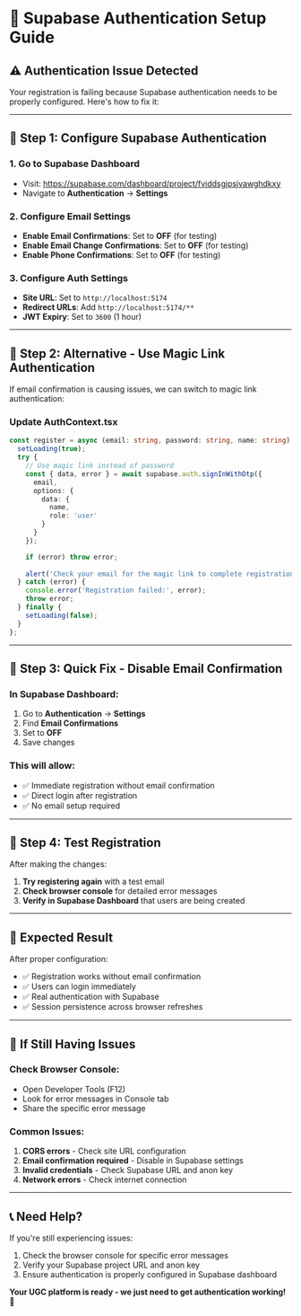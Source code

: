 # 🔐 Supabase Authentication Setup Guide

## ⚠️ **Authentication Issue Detected**

Your registration is failing because Supabase authentication needs to be properly configured. Here's how to fix it:

---

## 🔧 **Step 1: Configure Supabase Authentication**

### **1. Go to Supabase Dashboard**
- Visit: https://supabase.com/dashboard/project/fviddsgjpsjvawghdkxy
- Navigate to **Authentication** → **Settings**

### **2. Configure Email Settings**
- **Enable Email Confirmations**: Set to **OFF** (for testing)
- **Enable Email Change Confirmations**: Set to **OFF** (for testing)
- **Enable Phone Confirmations**: Set to **OFF** (for testing)

### **3. Configure Auth Settings**
- **Site URL**: Set to `http://localhost:5174`
- **Redirect URLs**: Add `http://localhost:5174/**`
- **JWT Expiry**: Set to `3600` (1 hour)

---

## 🔧 **Step 2: Alternative - Use Magic Link Authentication**

If email confirmation is causing issues, we can switch to magic link authentication:

### **Update AuthContext.tsx**
```typescript
const register = async (email: string, password: string, name: string) => {
  setLoading(true);
  try {
    // Use magic link instead of password
    const { data, error } = await supabase.auth.signInWithOtp({
      email,
      options: {
        data: {
          name,
          role: 'user'
        }
      }
    });

    if (error) throw error;
    
    alert('Check your email for the magic link to complete registration!');
  } catch (error) {
    console.error('Registration failed:', error);
    throw error;
  } finally {
    setLoading(false);
  }
};
```

---

## 🔧 **Step 3: Quick Fix - Disable Email Confirmation**

### **In Supabase Dashboard:**
1. Go to **Authentication** → **Settings**
2. Find **Email Confirmations**
3. Set to **OFF**
4. Save changes

### **This will allow:**
- ✅ Immediate registration without email confirmation
- ✅ Direct login after registration
- ✅ No email setup required

---

## 🔧 **Step 4: Test Registration**

After making the changes:

1. **Try registering again** with a test email
2. **Check browser console** for detailed error messages
3. **Verify in Supabase Dashboard** that users are being created

---

## 🎯 **Expected Result**

After proper configuration:
- ✅ Registration works without email confirmation
- ✅ Users can login immediately
- ✅ Real authentication with Supabase
- ✅ Session persistence across browser refreshes

---

## 🚨 **If Still Having Issues**

### **Check Browser Console:**
- Open Developer Tools (F12)
- Look for error messages in Console tab
- Share the specific error message

### **Common Issues:**
1. **CORS errors** - Check site URL configuration
2. **Email confirmation required** - Disable in Supabase settings
3. **Invalid credentials** - Check Supabase URL and anon key
4. **Network errors** - Check internet connection

---

## 📞 **Need Help?**

If you're still experiencing issues:
1. Check the browser console for specific error messages
2. Verify your Supabase project URL and anon key
3. Ensure authentication is properly configured in Supabase dashboard

**Your UGC platform is ready - we just need to get authentication working!** 🚀 